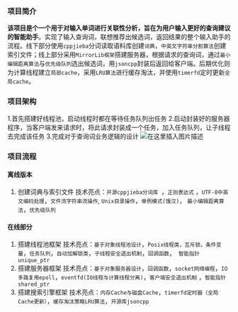 

### 项目简介
**该项目是个一个用于对输入单词进行关联性分析，旨在为用户输入更好的查询建议的智能助手**。实现了输入查询词，联想推荐出候选词，返回结果的整个输入助手的流程。线下部分使用`cppjieba`分词读取语料库创建`词典`，`中英文字符串分割算法`创建索引文件；线上部分采用`MirrorLib框架`搭建服务器，根据请求的查询词，通过`最小编辑距离算法`与`优先级队列`选出候选词，用`jsoncpp`封装后返回给客户端。后期优化则为计算线程建立`局部cache`，采用`LRU算法`进行缓存淘汰，并使用`timerfd`定时更新`全局cache`。
<br>

### 项目架构
1.首先搭建好线程池，启动线程时都在等待任务队列出任务
2.启动封装好的服务器程序，当客户端发来请求时，将此请求封装成一个任务，加入任务队列，让子线程去完成该任务
3.完成对于查询词业务逻辑的设计
![在这里插入图片描述](https://img-blog.csdnimg.cn/20200713121802312.png?x-oss-process=image/watermark,type_ZmFuZ3poZW5naGVpdGk,shadow_10,text_aHR0cHM6Ly9ibG9nLmNzZG4ubmV0L1dvcnRoeV9XYW5n,size_16,color_FFFFFF,t_70)

### 项目流程
#### 离线版本
1. 创建词典与索引文件
技术亮点：``开源cppjieba分词库 ``，`正则表达式` ，`UTF-8中英文编码处理`，`文件流字符串流操作`, `Unix目录操作`，`单例模式(饿汉)`， `最小编辑距离算法`，`优先级队列`




#### 在线部分
1. 搭建线程池框架
技术亮点：`基于对象线程池设计`，`Posix线程类，互斥锁，条件变量`，`任务队列`，`自动加解锁类`，`子线程安全退出机制`，`回调函数`，` 智能指针unique_ptr`
2. 搭建服务器框架
技术亮点：`基于对象服务器设计`，`回调函数`，`socket网络编程`，`IO多路复用epoll`，`eventfd(IO线程与计算线程分离)`，`客户端安全退出机制` ，`智能指针shared_ptr`
3. 搭建搜索引擎框架
技术亮点：`内存Cache与磁盘Cache`，`timerfd定时器（全局Cache更新）`，`缓存淘汰策略LRU算法`，`开源库jsoncpp`
